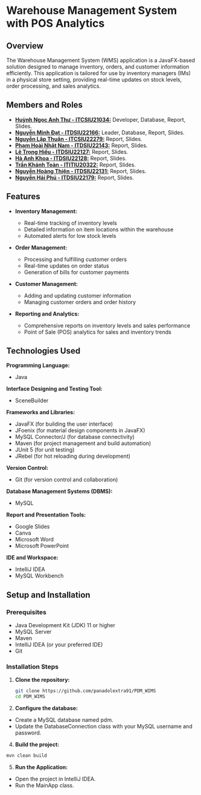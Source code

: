 # Warehouse Management System with POS Analytics

## Overview

The Warehouse Management System (WMS) application is a JavaFX-based solution designed to manage inventory, orders, and customer information efficiently. This application is tailored for use by inventory managers (IMs) in a physical store setting, providing real-time updates on stock levels, order processing, and sales analytics.

## Members and Roles

- [**Huỳnh Ngọc Anh Thư - ITCSIU21034:**](https://github.com/panadolextr91) Developer, Database, Report, Slides.
- [**Nguyễn Minh Đạt - ITDSIU22166:**](https://github.com/29Schiller) Leader, Database, Report, Slides.
- [**Nguyễn Lập Thuận - ITCSIU22279:**](https://github.com/HoangDeBongDem) Report, Slides.
- [**Phạm Hoài Nhật Nam - ITDSIU22143:**](https://github.com/jonathandanghokcode) Report, Slides.
- [**Lê Trọng Hiếu - ITDSIU22127:**](https://github.com/thhieu29) Report, Slides.
- [**Hà Anh Khoa - ITDSIU22128:**](https://github.com/Tinntinn060104) Report, Slides.
- [**Trần Khánh Toàn - ITITIU20322:**](https://github.com/Trantoan0106) Report, Slides.
- [**Nguyễn Hoàng Thiện - ITDSIU22131:**](https://github.com/THien2304) Report, Slides.
- [**Nguyễn Hải Phú - ITDSIU22179:**](https://github.com/haiphu241) Report, Slides.

## Features

- **Inventory Management:**
  - Real-time tracking of inventory levels
  - Detailed information on item locations within the warehouse
  - Automated alerts for low stock levels

- **Order Management:**
  - Processing and fulfilling customer orders
  - Real-time updates on order status
  - Generation of bills for customer payments

- **Customer Management:**
  - Adding and updating customer information
  - Managing customer orders and order history

- **Reporting and Analytics:**
  - Comprehensive reports on inventory levels and sales performance
  - Point of Sale (POS) analytics for sales and inventory trends

## Technologies Used

**Programming Language:**
- Java

**Interface Designing and Testing Tool:**
- SceneBuilder

**Frameworks and Libraries:**
- JavaFX (for building the user interface)
- JFoenix (for material design components in JavaFX)
- MySQL Connector/J (for database connectivity)
- Maven (for project management and build automation)
- JUnit 5 (for unit testing)
- JRebel (for hot reloading during development)

**Version Control:**
- Git (for version control and collaboration)

**Database Management Systems (DBMS):**
- MySQL

**Report and Presentation Tools:**
- Google Slides
- Canva
- Microsoft Word
- Microsoft PowerPoint

**IDE and Workspace:**
- IntelliJ IDEA
- MySQL Workbench

## Setup and Installation

### Prerequisites

- Java Development Kit (JDK) 11 or higher
- MySQL Server
- Maven
- IntelliJ IDEA (or your preferred IDE)
- Git

### Installation Steps

1. **Clone the repository:**
   ```bash
   git clone https://github.com/panadolextra91/PDM_WIMS
   cd PDM_WIMS
   ```
2. **Configure the database:**
- Create a MySQL database named pdm.
- Update the DatabaseConnection class with your MySQL username and password.
4. **Build the project:**
  ```bash
  mvn clean build
  ```
5. **Run the Application:**
- Open the project in IntelliJ IDEA.
- Run the MainApp class.
